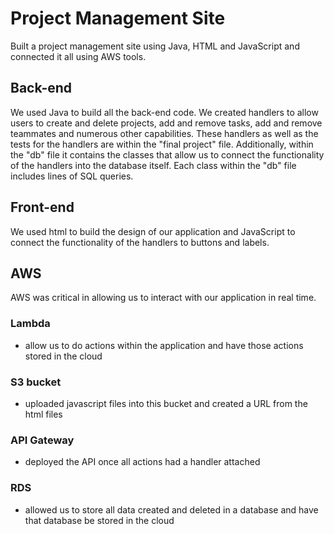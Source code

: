# Project Management Site
Built a project management site using Java, HTML and JavaScript and connected it all using AWS tools.

## Back-end
We used Java to build all the back-end code. We created handlers to allow users to create and delete projects, add and remove tasks, add and remove teammates and numerous other capabilities. These handlers as well as the tests for the handlers are within the "final project" file. Additionally, within the "db" file it contains the classes that allow us to connect the functionality of the handlers into the database itself. Each class within the "db" file includes lines of SQL queries.

## Front-end
We used html to build the design of our application and JavaScript to connect the functionality of the handlers to buttons and labels.

## AWS
AWS was critical in allowing us to interact with our application in real time.

### Lambda
- allow us to do actions within the application and have those actions stored in the cloud
### S3 bucket
- uploaded javascript files into this bucket and created a URL from the html files
### API Gateway
- deployed the API once all actions had a handler attached
### RDS
- allowed us to store all data created and deleted in a database and have that database be stored in the cloud
